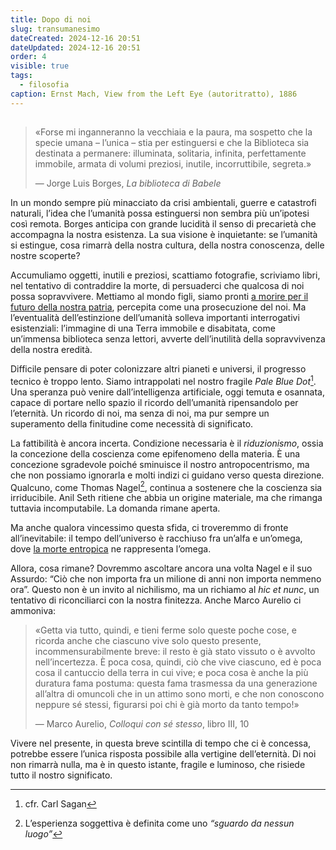 ```yaml
---
title: Dopo di noi
slug: transumanesimo
dateCreated: 2024-12-16 20:51
dateUpdated: 2024-12-16 20:51
order: 4
visible: true
tags:
  - filosofia
caption: Ernst Mach, View from the Left Eye (autoritratto), 1886
---
```


##

<div class='epigraph'>

> «Forse mi inganneranno la vecchiaia e la paura, ma sospetto che la specie umana – l’unica – stia per estinguersi e che la Biblioteca sia destinata a permanere: illuminata, solitaria, infinita, perfettamente immobile, armata di volumi preziosi, inutile, incorruttibile, segreta.» <footer> — Jorge Luis Borges, _La biblioteca di Babele_</footer>

</div>

<span class="newthought">In un mondo</span> sempre più minacciato da crisi ambientali, guerre e catastrofi naturali, l’idea che l’umanità possa estinguersi non sembra più un’ipotesi così remota. Borges anticipa con grande lucidità il senso di precarietà che accompagna la nostra esistenza. La sua visione è inquietante: se l’umanità si estingue, cosa rimarrà della nostra cultura, della nostra conoscenza, delle nostre scoperte?

Accumuliamo oggetti, inutili e preziosi, scattiamo fotografie, scriviamo libri, nel tentativo di contraddire la morte, di persuaderci che qualcosa di noi possa sopravvivere. Mettiamo al mondo figli, siamo pronti [a morire per il futuro della nostra patria](/notes/europa/), percepita come una prosecuzione del noi. Ma l’eventualità dell’estinzione dell’umanità solleva importanti interrogativi esistenziali: l’immagine di una Terra immobile e disabitata, come un’immensa biblioteca senza lettori, avverte dell’inutilità della sopravvivenza della nostra eredità.

Difficile pensare di poter colonizzare altri pianeti e universi, il progresso tecnico è troppo lento. Siamo intrappolati nel nostro fragile _Pale Blue Dot_[^1]. Una speranza può venire dall’intelligenza artificiale, oggi temuta e osannata, capace di portare nello spazio il ricordo dell’umanità ripensandolo per l’eternità. Un ricordo di noi, ma senza di noi, ma pur sempre un superamento della finitudine come necessità di significato.

[^1]: cfr. Carl Sagan

La fattibilità è ancora incerta. Condizione necessaria è il _riduzionismo_, ossia la concezione della coscienza come epifenomeno della materia. È una concezione sgradevole poiché sminuisce il nostro antropocentrismo, ma che non possiamo ignorarla e molti indizi ci guidano verso questa direzione. Qualcuno, come Thomas Nagel[^2], continua a sostenere che la coscienza sia irriducibile. Anil Seth ritiene che abbia un origine materiale, ma che rimanga tuttavia incomputabile. La domanda rimane aperta.

[^2]: L’esperienza soggettiva è definita come uno _“sguardo da nessun luogo”_

Ma anche qualora vincessimo questa sfida, ci troveremmo di fronte all’inevitabile: il tempo dell’universo è racchiuso fra un’alfa e un’omega, dove [la morte entropica](/notes/entropia/) ne rappresenta l’omega.

Allora, cosa rimane? Dovremmo ascoltare ancora una volta Nagel e il suo Assurdo: “Ciò che non importa fra un milione di anni non importa nemmeno ora”. Questo non è un invito al nichilismo, ma un richiamo al _hic et nunc_, un tentativo di riconciliarci con la nostra finitezza. Anche Marco Aurelio ci ammoniva:

<div class='epigraph'>

> «Getta via tutto, quindi, e tieni ferme solo queste poche cose, e ricorda anche che ciascuno vive solo questo presente, incommensurabilmente breve: il resto è già stato vissuto o è avvolto nell’incertezza. È poca cosa, quindi, ciò che vive ciascuno, ed è poca cosa il cantuccio della terra in cui vive; e poca cosa è anche la più duratura fama postuma: questa fama trasmessa da una generazione all’altra di omuncoli che in un attimo sono morti, e che non conoscono neppure sé stessi, figurarsi poi chi è già morto da tanto tempo!» <footer> — Marco Aurelio, _Colloqui con sé stesso_, libro III, 10</footer>

</div>

Vivere nel presente, in questa breve scintilla di tempo che ci è concessa, potrebbe essere l’unica risposta possibile alla vertigine dell’eternità. Di noi non rimarrà nulla, ma è in questo istante, fragile e luminoso, che risiede tutto il nostro significato.
